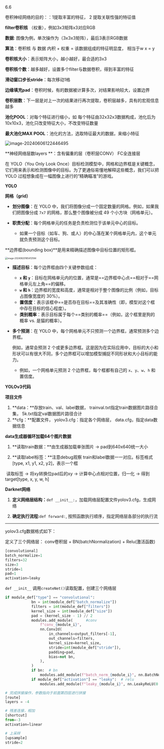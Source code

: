 6.6

卷积神经网络的目的：：1提取丰富的特征， 2 提取关联性强的特征值

**filter卷积核** （权重），例如3x3矩阵x3对应RGB

**数据**: 图像为例，单次操作为（3x3x3矩阵），最后3表示RGB数据

**算法**：卷积核 与 数据 内积 + 权重 = 该数据组成的特征明显度， 相当于w x = y

**卷积核大小**：表示矩阵大小，越小越好，最合适的3x3

**卷积核个数**：越多越好，设置多个filter与数据卷积，得到丰富的特征

**滑动窗口步长stride**：每次移动1格

**边缘填充pad**：卷积时候，有的数据被计算多次，对结果影响较大，设置边界

**卷积层数**：下一层是对上一次的结果进行再次提取，卷积层越多，具有的宏观信息越多

**池化POOL**：对每个特征进行缩小，如 每个特征由32x32x3数据构成，池化后为10x10x3，池化只改变特征大小，不改变特征数量

**最大池化MAX POOL**：池化的方法，选取特征最大的数据，来缩小特征   



![image-20240606122446495](https://cdn.jsdelivr.net/gh/ZhangYuQiao326/study_nodes_pictures/img/202406061224543.png)

**神经网络层数layers **：含有偏重的层（卷积层CONV） FC全连接层

在 YOLO（You Only Look Once）目标检测模型中，网格和边界框是关键概念，它们用来表示和检测图像中的目标。为了更通俗易懂地解释这些概念，我们可以把 YOLO 过程想象成在一幅图像上进行的“精确瞄准”的游戏。



**YOLO**

**网格（grid）** 

- **划分图像**：在 YOLO 中，我们将图像分成一个固定数量的网格。例如，如果我们把图像分成 `7x7` 的网格，那么整个图像被分成 49 个小方块（网格单元）。

- **职责分配**：每个网格单元的任务是负责检测位于该单元中心的目标。
  
  - 如果一个目标（如车、狗、或人）的中心落在某个网格单元内，这个单元就负责预测这个目标。
  
    

**边界框(bounding box)**是用来精确描述图像中目标位置的矩形框。

<img src="https://cdn.jsdelivr.net/gh/ZhangYuQiao326/study_nodes_pictures/img/202406201654646.png" alt="image-20240620165412594" style="zoom:50%;" />

- **描述目标**：每个边界框由四个关键参数组成：
  
  - **`x` 和 `y`**：目标在网格单元内的位置，通常是==边界框中心点==相对于==网格单元左上角==的偏移。
  - **`w` 和 `h`**：边界框的宽度和高度，通常是相对于整个图像的比例（例如，目标占图像宽度的 30%）。
  - **置信度**：表示该框中==是否存在目标==及其准确性（即，模型对这个框中存在目标的信心程度）。
  - **类别概率**：表示目标属于每个==类别的概率==（例如，这个框里是狗的概率 vs. 是猫的概率）。
  
- **多个预测**：在 YOLO 中，每个网格单元不只预测一个边界框，通常预测多个边界框。

  例如，通常会预测 2 个或更多边界框。这是因为在实际应用中，目标的大小和形状可以有很大不同，多个边界框可以增加模型捕捉不同形状和大小目标的能力。
  
  - 例如，一个网格单元预测 2 个边界框，每个框都有自己的 `x`、`y`、`w`、`h` 和置信度。
  
  

**YOLOv3代码**

**项目文件**

1. **data：**存放train、val、label数据， trainval.txt指定train数据图片路径合集， 5k.txt指定val数据图片路径合计
2. **cfg：**配置文件， yolov3.cfg：指定各个网络层， data.cfg，指定data数据信息

**data生成器循环加载64个图片数据**

1. **读取train数据：**由生成器加载单张图片 ->  pad到640x640统一大小

2. **读取label标签：**注意debug观察 train和label数据一一对应。标签格式[type, x1, y1, x2, y2]，表示一个框

​	读取标签 -> 将xy转换位pad后的xy -> 计算中心点相对位置，归一化 -> 得到target[type, x, y, w, h]

**Darknet网络**

1. **定义网络层结构：**`def __init__:`，加载网络层配置文件yolov3.cfg，生成网络

1. **确定执行流程:**`def forward:`, 按照函数执行顺序，指定网络层各部分的执行流

------------------------



yolov3.cfg数据格式如下：

定义了三个网络层： conv卷积层 + BN(batchNormalization) + Relu(激活函数)

```python
[convolutional]
batch_normalize=1
filters=32
size=3
stride=1
pad=1
activation=leaky
```

`def __init__` 调用`createNet()`读取配置，创建三个网络层

```python
if module_def["type"] == "convolutional":
            bn = int(module_def["batch_normalize"])
            filters = int(module_def["filters"])
            kernel_size = int(module_def["size"])
            pad = (kernel_size - 1) // 2
            modules.add_module(      #conv
                f"conv_{module_i}",
                nn.Conv2d(
                    in_channels=output_filters[-1],
                    out_channels=filters,
                    kernel_size=kernel_size,
                    stride=int(module_def["stride"]),
                    padding=pad,
                    bias=not bn,
                ),
            )
            if bn:  # bn
                modules.add_module(f"batch_norm_{module_i}", nn.BatchNorm2d(filters, momentum=0.9, eps=1e-5))
            if module_def["activation"] == "leaky":  # relu
                modules.add_module(f"leaky_{module_i}", nn.LeakyReLU(0.1))
```

```py
# 完成拼接操作，参数指向于前面第四层进行拼接
[route]
layers = -4
```

```python
# 残差连接，相加
[shortcut]
from=-3
activation=linear
```

```python
# 上采样
[upsample]
stride=2
```



